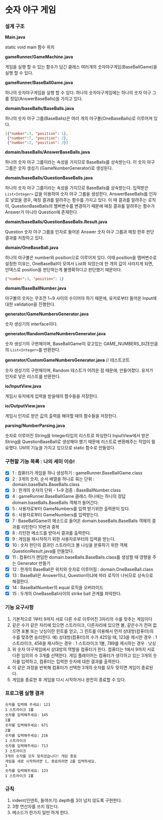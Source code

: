 # 숫자 야구 게임

### 설계 구조
**Main.java** 

static void main 함수 위치

**gameRunner/GameMachine.java**

게임을 실행 할 수 있는 함수가 담긴 클래스
여러개의 숫자야구게임(BaseBallGame)을 실행 할 수 있다.

**gameRunner/BaseBallGame.java**

하나의 숫자야구게임을 실행 할 수 있다.
하나의 숫자야구게임에는 하나의 숫자 야구 그룹 정답(AnswerBaseBalls)을 가지고 있다.

**domain/baseBalls/BaseBalls.java**

하나의 숫자 야구 그룹(BaseBalls)은 여러 개의 야구볼(OneBaseBalls)로 이루어져 있다.

```json
[{"number":3, "position": 1}, 
 {"number":7, "position": 2},
 {"number":2, "position": 3}]
```

**domain/baseBalls/AnswerBaseBalls.java**

하나의 숫자 야구 그룹이라는 속성을 가지므로 BaseBalls를 상속받는다.
이 숫자 야구 그룹은 숫자 생성기 (GameNumberGenerator)로 생성된다.

**domain/baseBalls/QuestionBaseBalls.java**  

하나의 숫자 야구 그룹이라는 속성을 가지므로 BaseBalls를 상속받는다.
입력받은 ```List<Integer>``` 값을 이용하여 숫자 야구 그룹을 생성한다.
AnswerBaseBalls를 인자로 넣었을 경우,  매칭 결과를 알려주는 함수를 가지고 있다. 
이 때 결과를 알려주는 로직이, QuestionBaseBalls의 멤버변수를 변경하기 때문에 매칭 결과를 알려주는 함수가 Answer가 아니라 Question에 존재한다.

**domain/baseBalls/QuestionBaseBalls.Result.java**  

Question 숫자 야구 그룹을 인자로 들어온 Answer 숫자 야구 그룹과 매칭 한후 판단 결과를 저장하고 있다.

**domain/OneBaseBall.java**  

하나의 야구볼은 number와 position으로 이루어져 있다.
이때 position을 멤버변수로 설정한 이유는, OneBaseBall이 모여서 List화 되었는데 한 개의 값이 사라지게 되면, 인덱스로 position을 판단하는게 불명확하다고 판단했기 때문이다.

```json
{"number":3, "position": 1}
```

**domain/BaseBallNumber.java**  

야구볼의 숫자는 무조껀 1~9 사이의 수이어야 하기 때문에, 유저로부터 들어온 Input에 대한 validation을 진행한다.

**generator/GameNumbersGenerator.java**

숫자 생성기의 interface이다.

**generator/RandomGameNumbersGenerator.java**

숫자 생성기의 구현체이며, BaseBallGame이 갖고있는 GAME_NUMBERS_SIZE만큼의 ```List<Integer>```를 반환한다.

**generator/CustomGameNumbersGenerator.java** // 테스트코트

숫자 생성기의 구현체이며, Random 테스트가 어려운 점 때문에,  만들어졌다. 유저가 인자로 넣은 리스트를 반환한다.

**io/InputView.java**

게임시 유저에게 입력을 받을때의 함수들을 저장한다.

**io/OutputView.java**

게임시 인자로 받은 값의 출력을 해야할 때의 함수들을 저장한다.

**parsing/NumberParsing.java**

숫자로 이루어진 String을 Integer타입의 리스트로 파싱한다
InputView에서 받은 String을 QuestionBaseBall로 생성해야 했기 때문에 리스트로 변환해주는 작업이 필요했다. Util의 기능을 가지고 있으므로 static 함수로 만들었다.

### 구현할 기능 목록 : 나의 세미 이슈!

- [x] 1 : 컴퓨터가 게임을 하나 생성하기 : gameRunner.BaseBallGame.class
- [x] 2 : 3개의 숫자, 순서 배열을 하나로 묶는 단위 : domain.baseBalls.BaseBalls.class
- [x] 3 : 한개의 숫자의 단위 - 1~9 검증 : BaseBallNumber.class
- [x] 4 : gameRunner.BaseBallGame 클래스 하나에는 하나의 정답 domain.baseBalls.BaseBalls 객체가 들어간다.
- [x] 5 : 사용자로부터 GameNumbers를 입력 받기위한 출력문이 있다.
- [x] 6 : 사용자로부터 GameNumbers를 입력받는다.
- [x] 7 : BaseBallGame의 메소드로 들어온 domain.baseBalls.BaseBalls 객체의 결과를 리턴한다 10번과 중복
- [x] 8 : 리턴한 메소드를 받아서 결과를 출력한다.
- [x] 9 : 게임을 재시작하기 위한 사용자로부터의 입력을 받는다.
- [x] 10 : 숫자 판단의 결과인 스트라이크 볼 나싱을 분류하기 위한 객체 QuestionResult.java를 만들었다.
- [x] 11 : 컴퓨터가 랜덤한 domain.baseBalls.BaseBalls.class를 생성할 때 영향을 주는 Generator 만들기
- [x] 12 : 한개의 BaseBall은 위치와 숫자로 이루어짐 : domain.OneBaseBall.class
- [x] 13 : BaseBall은 Answer이냐, Question이냐에 따라 로직이 나뉘므로 상속으로 해결한다.
- [x] 14 : BaseBallNumber의 equal 로직을 오버라이드
- [x] 15 : 두개의 OneBaseBall사이의 strike ball 관계를 파악한다.

### 기능 요구사항

1. 기본적으로 1부터 9까지 서로 다른 수로 이루어진 3자리의 수를 맞추는 게임이다
2. 같은 수가 같은 자리에 있으면 스트라이크, 다른자리에 있으면 볼, 같은수가 전혀 없으면 포볼 또는 낫싱이란 힌트를 얻고, 그 힌트를 이용해서 먼저 상대방(캄퓨터)의 수를 맞추면 승리한다.
   예) 상대방(컴퓨터)의 수가 425일 때, 123을 제시한 경우 : 1 스트라이크, 456을 제시하는 경우 : 1 스트라이크 1볼, 789를 제시하는 경우 : 낫싱
3. 위 숫자 야구게임에서 상대방의 역할을 컴퓨터가 한다. 컴퓨터는 1에서 9까지 서로 다른 임의의 수 3개를 선택한다. 게임 플레이어는 컴퓨터가 생각하고 있는 3개의 숫자를 입력하고, 컴퓨터는 입력한 숫자에 대한 결과를 출력한다.
4. 이 같은 과정을 반복해 컴퓨터가 선택한 3개의 숫자를 모두 맞히면 게임이 종료된다.
5. 게임을 종료한 후 게임을 다시 시작하거나 완전히 종료할 수 있다.



### 프로그램 실행 결과

```
숫자를 입력해 주세요: 123
1 스트라이크 1볼
숫자를 입력해주세요: 145
1볼
숫자를 입력해주세요: 671
2볼
숫자를 입력해주세요: 216
1 스트라이크
숫자를 입력해주세요: 713
3 스트라이크
3개의 숫자를 모두 맞히셨습니다! 게임 종료
게임을 새로 시작하려면 1, 종료하려면 2를 입력하세요.
1
숫자를 입력해주세요: 123
1 스트라이크 1볼
```



### 규칙

1. indent(인덴트, 들여쓰기) depth를 3이 넘지 않도록 구현한다.
2. 3항 연산자를 쓰지 않는다.
3. 메소드가 한가지 일만 하게 한다.
